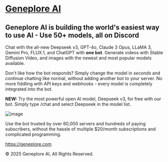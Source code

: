 # [Geneplore AI](https://geneplore.com/bot)

## Geneplore AI is building the world's easiest way to use AI - Use 50+ models, all on Discord

Chat with the all-new Deepseek v3, GPT-4o, Claude 3 Opus, LLaMA 3, Gemini Pro, FLUX.1, and ChatGPT with **one bot**. Generate videos with Stable Diffusion Video, and images with the newest and most popular models available.

Don't like how the bot responds? Simply change the model in *seconds* and continue chatting like normal, without adding another bot to your server. No more fiddling with API keys and webhooks - every model is completely integrated into the bot.

**NEW:** Try the most powerful open AI model, Deepseek v3, for free with our bot. Simply type /chat and select Deepseek in the model list.

![image](https://github.com/user-attachments/assets/14db7e3c-c2c7-46d7-9fe1-5a5d1e3fc856)

Use the bot trusted by over 60,000 servers and hundreds of paying subscribers, without the hassle of multiple $20/month subscriptions and complicated programming.

https://geneplore.com

© 2025 Geneplore AI, All Rights Reserved.
